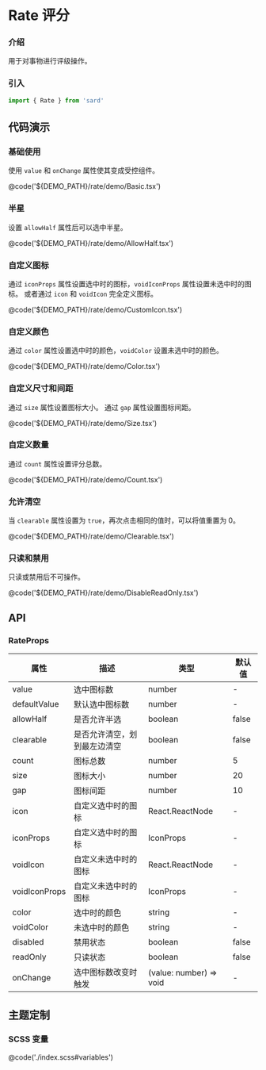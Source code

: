 # Rate 评分

### 介绍

用于对事物进行评级操作。

### 引入

```ts
import { Rate } from 'sard'
```

## 代码演示

### 基础使用

使用 `value` 和 `onChange` 属性使其变成受控组件。

@code('${DEMO_PATH}/rate/demo/Basic.tsx')

### 半星

设置 `allowHalf` 属性后可以选中半星。

@code('${DEMO_PATH}/rate/demo/AllowHalf.tsx')

### 自定义图标

通过 `iconProps` 属性设置选中时的图标，`voidIconProps` 属性设置未选中时的图标。
或者通过 `icon` 和 `voidIcon` 完全定义图标。

@code('${DEMO_PATH}/rate/demo/CustomIcon.tsx')

### 自定义颜色

通过 `color` 属性设置选中时的颜色，`voidColor` 设置未选中时的颜色。

@code('${DEMO_PATH}/rate/demo/Color.tsx')

### 自定义尺寸和间距

通过 `size` 属性设置图标大小。
通过 `gap` 属性设置图标间距。

@code('${DEMO_PATH}/rate/demo/Size.tsx')

### 自定义数量

通过 `count` 属性设置评分总数。

@code('${DEMO_PATH}/rate/demo/Count.tsx')

### 允许清空

当 `clearable` 属性设置为 `true`，再次点击相同的值时，可以将值重置为 0。

@code('${DEMO_PATH}/rate/demo/Clearable.tsx')

### 只读和禁用

只读或禁用后不可操作。

@code('${DEMO_PATH}/rate/demo/DisableReadOnly.tsx')

## API

### RateProps

| 属性          | 描述                         | 类型                    | 默认值 |
| ------------- | ---------------------------- | ----------------------- | ------ |
| value         | 选中图标数                   | number                  | -      |
| defaultValue  | 默认选中图标数               | number                  | -      |
| allowHalf     | 是否允许半选                 | boolean                 | false  |
| clearable     | 是否允许清空，划到最左边清空 | boolean                 | false  |
| count         | 图标总数                     | number                  | 5      |
| size          | 图标大小                     | number                  | 20     |
| gap           | 图标间距                     | number                  | 10     |
| icon          | 自定义选中时的图标           | React.ReactNode         | -      |
| iconProps     | 自定义选中时的图标           | IconProps               | -      |
| voidIcon      | 自定义未选中时的图标         | React.ReactNode         | -      |
| voidIconProps | 自定义未选中时的图标         | IconProps               | -      |
| color         | 选中时的颜色                 | string                  | -      |
| voidColor     | 未选中时的颜色               | string                  | -      |
| disabled      | 禁用状态                     | boolean                 | false  |
| readOnly      | 只读状态                     | boolean                 | false  |
| onChange      | 选中图标数改变时触发         | (value: number) => void | -      |

## 主题定制

### SCSS 变量

@code('./index.scss#variables')
